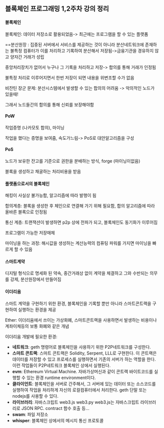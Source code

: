 ## 블록체인 프로그래밍 1,2주차 강의 정리

#### 블록체인

블록체인: 데이터 저장소로 활용되었음-> 최근에는 프로그램을 할 수 있는 플랫폼

==분산원장 : 집중된 서버에서 서비스를 제공하는 것이 아니라 분산네트워크에 존재하는 불특정 컴퓨터가 이를 처리하고 기록하여 분산해서 저장됨->금융기관을 경유하지 않고 양자간 거래가 성립

중앙처리장치가 없어서 누구나 그 기록을 처리하고 저장-> 합의를 통해 거래가 인정됨

불특정 처리로 이루어지면서 한번 저장이 되면 내용을 위변조할 수가 없음

비잔틴 장군 문제: 분산시스템에서 발생할 수 있는 합의의 어려움 -> 악의적인 노드가 있을때!

그래서 노드들간의 합의를 통해 신뢰를 보장해야함



#### PoW

작업증명 (나카모토 합의), 마이닝

작업을 했다는 증명을 보여줌, 속도가느림-> PoS로 대안알고리즘을 구성



#### PoS

노드가 보유한 잔고를 기준으로 권한을 분배하는 방식, forge (마이닝이없음)

블록을 생성하고 채굴하는 처리비용을 받음







#### 플랫폼으로서의 블록체인

해킹이 사실상 불가능함, 알고리즘에 따라 발행이 됨

합의계층: 블록을 생성한 후 체인으로 연결해 가기 위해 필요함, 합의 알고리즘에 따라 올바른 블록으로 인정됨

통신 계층: 트랜잭션이 발생하면 p2p 상에 전파가 되고, 블록체인도 동기화가 이루어짐

프로그램이 가능한 저장매체

마이닝을 하는 과정: 해시값을 생성하는 계산능력의 컴퓨팅 파워를 가지면 마이닝을 빠르게 할 수 있음



#### 스마트계약

디지털 형식으로 명세화 된 약속, 중간거래상 없이 계약을 체결하고 그와 수반되는 의무를 강제, 분산원장에서 만들어짐



#### 이더리움

스마트 계약을 구현하기 위한 환경, 블록체인을 기록할 뿐만 아니라 스마트콘트랙을 구현하여 실행하는 환경을 제공

Ether: 이더리움에서 쓰이는 가상화폐, 스마트콘트랙을 사용하면서 발생하는 비용이나 계좌이체등의 보통 화폐와 같은 개념

이더리움 개발에 필요한 환경:

- **네트워크**: geth 명령어로 블록체인을 사용하기 위한 P2P네트워크를 구성한다.
- **스마트 콘트랙**: 스마트 콘트랙은 Solidity, Serpent, LLL로 구현한다. 이 콘트랙은 데이터를 저장할 수 있고 프로세스를 실행하면서 기존의 서버가 하는 역할을 한다. 이런 작업들이 P2P네트워크 블록체인 상에서 실행된다.
- **evm**: Ethereum Virtual Machine. 자바가상머신과 같이 콘트랙 바이트코드를 실행할 수 있는 환경 runtime environment이다.
- **클라이언트**: 블록체인을 서버로 간주해서, 그 서버에 있는 데이터 또는 소스코드를 실행하여 작업을 처리하게 자신의 로컬컴퓨터에서 처리한다. geth 단말 또는 nodejs를 사용할 수 있다.
- **라이브러리**: 자바스크립트 web3.js web3.py web3.js는 자바스크립트 라이브러리로 JSON RPC. contract 함수 호출 등...
- **swam**: 파일 저장소
- **whisper**: 블록체인 상에서의 메시지 통신 프로토콜